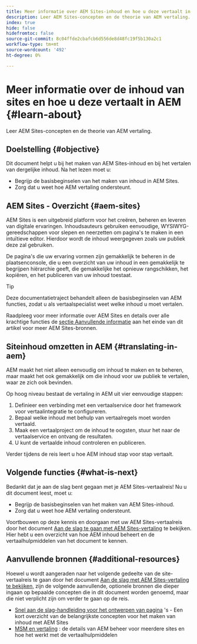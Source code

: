 ```yaml
---
title: Meer informatie over AEM Sites-inhoud en hoe u deze vertaalt in AEM
description: Leer AEM Sites-concepten en de theorie van AEM vertaling.
index: true
hide: false
hidefromtoc: false
source-git-commit: 8c04ffde2cbafcb6d556de8d48fc19f5b130a2c1
workflow-type: tm+mt
source-wordcount: '492'
ht-degree: 0%

---
```



# Meer informatie over de inhoud van sites en hoe u deze vertaalt in AEM {#learn-about}

Leer AEM Sites-concepten en de theorie van AEM vertaling.

## Doelstelling {#objective}

Dit document helpt u bij het maken van AEM Sites-inhoud en bij het vertalen van dergelijke inhoud. Na het lezen moet u:

* Begrijp de basisbeginselen van het maken van inhoud in AEM Sites.
* Zorg dat u weet hoe AEM vertaling ondersteunt.

## AEM Sites - Overzicht {#aem-sites}

AEM Sites is een uitgebreid platform voor het creëren, beheren en leveren van digitale ervaringen. Inhoudsauteurs gebruiken eenvoudige, WYSIWYG-gereedschappen voor slepen en neerzetten om pagina&#39;s te maken in een intuïtieve editor. Hierdoor wordt de inhoud weergegeven zoals uw publiek deze zal gebruiken.

De pagina&#39;s die uw ervaring vormen zijn gemakkelijk te beheren in de plaatsenconsole, die u een overzicht van uw inhoud in een gemakkelijk te begrijpen hiërarchie geeft, die gemakkelijke het opnieuw rangschikken, het kopiëren, en het publiceren van uw inhoud toestaat.

>[!TIP]
>
>Deze documentatietraject behandelt alleen de basisbeginselen van AEM functies, zodat u als vertaalspecialist weet welke inhoud u moet vertalen.
>
>Raadpleeg voor meer informatie over AEM Sites en details over alle krachtige functies de [sectie Aanvullende informatie](#additional-information) aan het einde van dit artikel voor meer AEM Sites-bronnen.

## Siteinhoud omzetten in AEM {#translating-in-aem}

AEM maakt het niet alleen eenvoudig om inhoud te maken en te beheren, maar maakt het ook gemakkelijk om die inhoud voor uw publiek te vertalen, waar ze zich ook bevinden.

Op hoog niveau bestaat de vertaling in AEM uit vier eenvoudige stappen:

1. Definieer een verbinding met een vertaalservice door het framework voor vertaalintegratie te configureren.
1. Bepaal welke inhoud met behulp van vertaalregels moet worden vertaald.
1. Maak een vertaalproject om de inhoud te oogsten, stuur het naar de vertaalservice en ontvang de resultaten.
1. U kunt de vertaalde inhoud controleren en publiceren.


Verder tijdens de reis leert u hoe AEM inhoud stap voor stap vertaalt.

## Volgende functies {#what-is-next}

Bedankt dat je aan de slag bent gegaan met je AEM Sites-vertaalreis! Nu u dit document leest, moet u:

* Begrijp de basisbeginselen van het maken van AEM Sites-inhoud.
* Zorg dat u weet hoe AEM vertaling ondersteunt.

Voortbouwen op deze kennis en doorgaan met uw AEM Sites-vertaalreis door het document [Aan de slag te gaan met AEM Sites-vertaling](getting-started.md) te bekijken. Hier hebt u een overzicht van hoe AEM inhoud beheert en de vertaalhulpmiddelen van het document te kennen.

## Aanvullende bronnen {#additional-resources}

Hoewel u wordt aangeraden naar het volgende gedeelte van de site-vertaalreis te gaan door het document [Aan de slag met AEM Sites-vertaling te bekijken,](getting-started.md) zijn de volgende aanvullende, optionele bronnen die dieper ingaan op bepaalde concepten die in dit document worden genoemd, maar die niet verplicht zijn om verder te gaan op de reis.

* [Snel aan de slag-handleiding voor het ontwerpen van pagina](/help/sites-cloud/authoring/getting-started/quick-start.md) &#39;s - Een kort overzicht van de belangrijkste concepten voor het maken van inhoud met AEM Sites
* [MSM en vertaling](/help/sites-cloud/administering/msm-and-translation.md) : de details van AEM beheer voor meerdere sites en hoe het werkt met de vertaalhulpmiddelen
